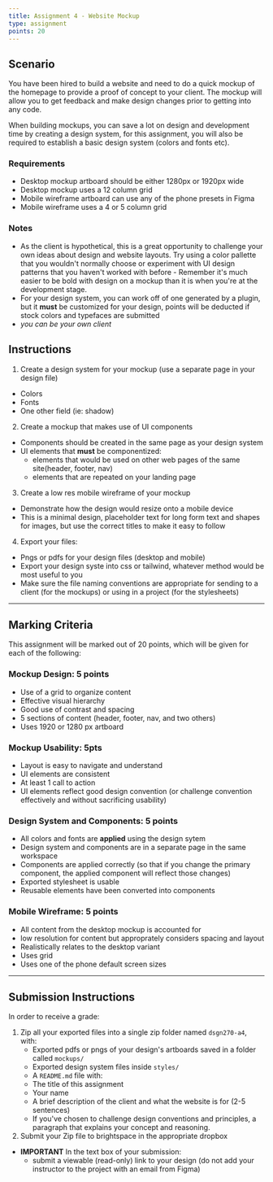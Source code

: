 ```yaml
---
title: Assignment 4 - Website Mockup
type: assignment
points: 20
---
```


## Scenario

You have been hired to build a website and need to do a quick mockup of the homepage to provide a proof of concept to your client. The mockup will allow you to get feedback and make design changes prior to getting into any code.

When building mockups, you can save a lot on design and development time by creating a design system, for this assignment, you will also be required to establish a basic design system (colors and fonts etc).

### Requirements
- Desktop mockup artboard should be either 1280px or 1920px wide
- Desktop mockup uses a 12 column grid
- Mobile wireframe artboard can use any of the phone presets in Figma
- Mobile wireframe uses a 4 or 5 column grid
### Notes

- As the client is hypothetical, this is a great opportunity to challenge your own ideas about design and website layouts. Try using a color pallette that you wouldn't normally choose or experiment with UI design patterns that you haven't worked with before - Remember it's much easier to be bold with design on a mockup than it is when you're at the development stage.
- For your design system, you can work off of one generated by a plugin, but it **must** be customized for your design, points will be deducted if stock colors and typefaces are submitted
- _you can be your own client_
## Instructions

1. Create a design system for your mockup (use a separate page in your design file)
  - Colors
  - Fonts
  - One other field (ie: shadow)
2. Create a mockup that makes use of UI components
  - Components should be created in the same page as your design system
  - UI elements that **must** be componentized:
    - elements that would be used on other web pages of the same site(header, footer, nav)
    - elements that are repeated on your landing page
3. Create a low res mobile wireframe of your mockup
  - Demonstrate how the design would resize onto a mobile device
  - This is a minimal design, placeholder text for long form text and shapes for images, but use the correct titles to make it easy to follow
4. Export your files:
  - Pngs or pdfs for your design files (desktop and mobile)
  - Export your design syste into css or tailwind, whatever method would be most useful to you
  - Make sure the file naming conventions are appropriate for sending to a client (for the mockups) or using in a project (for the stylesheets)
---

## Marking Criteria

This assignment will be marked out of 20 points, which will be given for each of the following:

### Mockup Design: 5 points

- Use of a grid to organize content
- Effective visual hierarchy
- Good use of contrast and spacing
- 5 sections of content (header, footer, nav, and two others)
- Uses 1920 or 1280 px artboard
### Mockup Usability: 5pts
- Layout is easy to navigate and understand
- UI elements are consistent
- At least 1 call to action
- UI elements reflect good design convention (or challenge convention effectively and without sacrificing usability)
### Design System and Components: 5 points

- All colors and fonts are **applied** using the design sytem
- Design system and components are in a separate page in the same workspace
- Components are applied correctly (so that if you change the primary component, the applied component will reflect those changes)
- Exported stylesheet is usable
- Reusable elements have been converted into components

### Mobile Wireframe: 5 points
- All content from the desktop mockup is accounted for
- low resolution for content but approprately considers spacing and layout
- Realistically relates to the desktop variant
- Uses grid
- Uses one of the phone default screen sizes


---

## Submission Instructions

In order to receive a grade:

1. Zip all your exported files into a single zip folder named `dsgn270-a4`, with:
   - Exported pdfs or pngs of your design's artboards saved in a folder called `mockups/`
   - Exported design system files inside `styles/`
   - A `README.md` file with:
    - The title of this assignment
    - Your name
    - A brief description of the client and what the website is for (2-5 sentences)
    - If you've chosen to challenge design conventions and principles, a paragraph that explains your concept and reasoning.
2. Submit your Zip file to brightspace in the appropriate dropbox
  - **IMPORTANT** In the text box of your submission:
    - submit a viewable (read-only) link to your design (do not add your instructor to the project with an email from Figma)